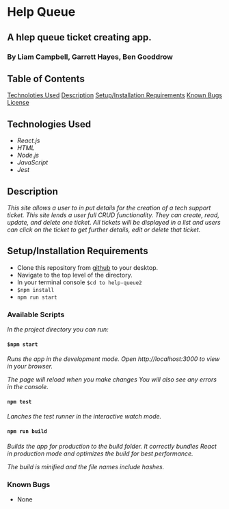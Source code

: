 # Help Queue

## A hlep queue ticket creating app.

### By Liam Campbell, Garrett Hayes, Ben Gooddrow

## Table of Contents
[Technoloties Used](#technologies-used)
[Description](#description)
[Setup/Installation Requirements](#setup-and-installation-requirements)
[Known Bugs](#known-bugs)
[License](#Lisense)

## Technologies Used

* _React.js_
* _HTML_
* _Node.js_
* _JavaScript_
* _Jest_

## Description 

_This site allows a user to in put details for the creation of a tech support ticket. This site lends a user full CRUD functionality. They can create, read, update, and delete one ticket. All tickets will be displayed in a list and users can click on the ticket to get further details, edit or delete that ticket._

## Setup/Installation Requirements

* Clone this repository from [github](https://github.com/lcmpbll/help-queue2) to your desktop.
* Navigate to the top level of the directory.
* In your terminal console `$cd to help-queue2`
* `$npm install`
* `npm run start`

### Available Scripts
_In the project directory you can run:_

#### `$npm start`
_Runs the app in the development mode._
_Open http://localhost:3000 to view in your browser._

_The page will reload when you make changes_
_You will also see any errors in the console._

#### `npm test`

_Lanches the test runner in the interactive watch mode._

#### `npm run build`

_Builds the app for production to the build folder._
_It correctly bundles React in production mode and optimizes the build for best performance._

_The build is minified and the file names include hashes._

### Known Bugs

* None


